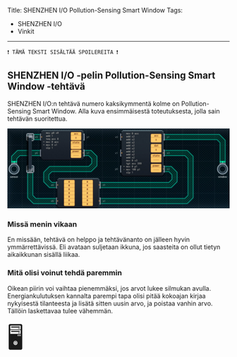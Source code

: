 Title: SHENZHEN I/O Pollution-Sensing Smart Window
Tags: 
  - SHENZHEN I/O
  - Vinkit
---
`❗ TÄMÄ TEKSTI SISÄLTÄÄ SPOILEREITA ❗`

## SHENZHEN I/O -pelin Pollution-Sensing Smart Window -tehtävä
SHENZHEN I/O:n tehtävä numero kaksikymmentä kolme on Pollution-Sensing Smart Window. Alla kuva ensimmäisestä toteutuksesta, jolla sain tehtävän suoritettua.

![Pollution-Sensing Smart Window](../images/shenzhen_23.jpg)  

### Missä menin vikaan

En missään, tehtävä on helppo ja tehtävänanto on jälleen hyvin ymmärrettävissä. Eli avataan suljetaan ikkuna, jos saasteita on ollut tietyn aikaikkunan sisällä liikaa.

### Mitä olisi voinut tehdä paremmin

Oikean piirin voi vaihtaa pienemmäksi, jos arvot lukee silmukan avulla. Energiankulutuksen kannalta parempi tapa olisi pitää kokoajan kirjaa nykyisestä tilanteesta ja lisätä sitten uusin arvo, ja poistaa vanhin arvo. Tällöin laskettavaa tulee vähemmän. 

<span style="font-size:4em;">🖥️</span>